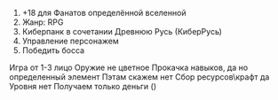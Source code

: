 1. +18 для Фанатов определённой вселенной
2. Жанр: RPG
3. Киберпанк в сочетании Древнюю Русь (КиберРусь)
4. Управление персонажем
5. Победить босса


Игра от 1-3 лицо
Оружие не цветное
Прокачка навыков, да но определенный элемент
Пэтам скажем нет
Сбор ресурсов\крафт да
Уровня нет
Получаем только деньги ()
